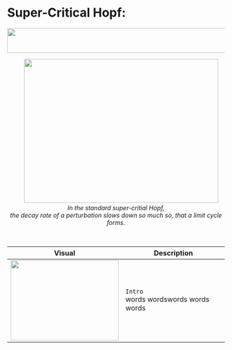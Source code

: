 # Super-Critical Hopf:
<p align="center">
  <kbd>
  <img src="https://github.com/SB-27182/gothicSVG/blob/master/superHopfEquation.jpg" width=620 height=57/>
  </kbd>
  </p>
 <p align="center">
  &nbsp; &nbsp; &nbsp;
    <img src="https://github.com/SB-27182/gothicSVG/blob/master/superCritBifurcation.gif" width=450 height=333 padding-top=50 /><br>
  <i>In the standard super-critial Hopf, <br> the decay rate of a perturbation slows down so much so, that a limit cycle forms.</i>
</p>
<br>

| Visual | Description |
| --- | --- |
|<img src="https://github.com/SB-27182/gothicSVG/blob/master/sup_OscilationVelocityChangesWith_r.jpg" width=250 height=185/>| `Intro`<br> words wordswords words words|
